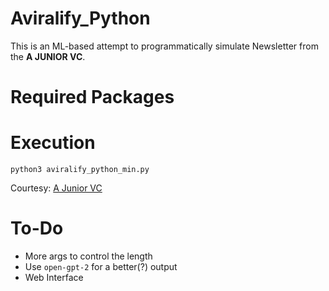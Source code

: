 # Aviralify_Python

This is an ML-based attempt to programmatically simulate Newsletter from the **A JUNIOR VC**. 

# Required Packages

# Execution

```
python3 aviralify_python_min.py
```

Courtesy: [A Junior VC](https://us12.campaign-archive.com/?u=feb495b549c951a17eb2162c4&id=d8d3e547a0)

# To-Do

+ More args to control the length
+ Use `open-gpt-2` for a better(?) output
+ Web Interface

